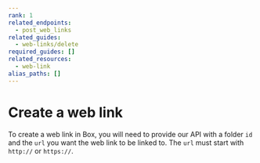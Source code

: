 ```yaml
---
rank: 1
related_endpoints:
  - post_web_links
related_guides:
  - web-links/delete
required_guides: []
related_resources:
  - web-link
alias_paths: []
---
```


# Create a web link

To create a web link in Box, you will need to provide our API with a folder
`id` and the `url` you want the web link to be linked to. The `url` must start
with `http://` or `https://`.

<Samples id='post_web_link'/>
